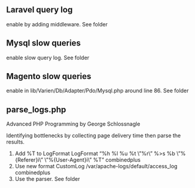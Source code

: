 ## Laravel query log
enable by adding middleware. See folder

## Mysql slow queries
enable slow query log. See folder

## Magento slow queries
enable in lib/Varien/Db/Adapter/Pdo/Mysql.php around line 86. See folder

## parse_logs.php

Advanced PHP Programming by George Schlossnagle

Identifying bottlenecks by collecting page delivery time then parse the results.

1. Add %T to LogFormat
LogFormat “%h %l %u %t \”%r\” %>s %b \”%{Referer}i\” \”%{User-Agent}i\” %T” combinedplus
2. Use new format
CustomLog /var/apache-logs/default/access_log combinedplus
3. Use the parser. See folder
